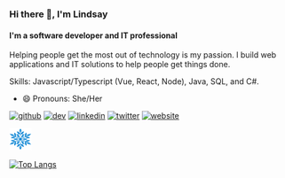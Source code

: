 ### Hi there 👋, I'm Lindsay

#### I'm a software developer and IT professional

Helping people get the most out of technology is my passion. I build web applications and IT solutions to help people get things done.

Skills: Javascript/Typescript (Vue, React, Node), Java, SQL, and C#.

- 😄 Pronouns: She/Her

[<img src='https://cdn.jsdelivr.net/npm/simple-icons@3.0.1/icons/github.svg' alt='github' height='40'>](https://github.com/lindsaykwardell) [<img src='https://cdn.jsdelivr.net/npm/simple-icons@3.0.1/icons/dev-dot-to.svg' alt='dev' height='40'>](https://dev.to/lindsaykwardell) [<img src='https://cdn.jsdelivr.net/npm/simple-icons@3.0.1/icons/linkedin.svg' alt='linkedin' height='40'>](https://www.linkedin.com/in/lindsaykwardell/) [<img src='https://cdn.jsdelivr.net/npm/simple-icons@3.0.1/icons/twitter.svg' alt='twitter' height='40'>](https://twitter.com/yagaboosh) [<img src='https://cdn.jsdelivr.net/npm/simple-icons@3.0.1/icons/icloud.svg' alt='website' height='40'>](https://lindsaykwardell.com)

<a href='https://archiveprogram.github.com/'><img src='https://raw.githubusercontent.com/acervenky/animated-github-badges/master/assets/acbadge.gif' width='40' height='40'></a>

[![Top Langs](https://github-readme-stats.vercel.app/api/top-langs/?username=lindsaykwardell)](https://github.com/anuraghazra/github-readme-stats)
